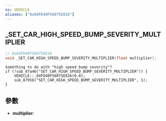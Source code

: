 ```yaml
---
ns: VEHICLE
aliases: ["0x84FD40F56075E816"]
---
```

## _SET_CAR_HIGH_SPEED_BUMP_SEVERITY_MULTIPLIER

```c
// 0x84FD40F56075E816
void _SET_CAR_HIGH_SPEED_BUMP_SEVERITY_MULTIPLIER(float multiplier);
```

```
Something to do with "high speed bump severity"?  
if (!sub_87a46("SET_CAR_HIGH_SPEED_BUMP_SEVERITY_MULTIPLIER")) {  
    VEHICLE::_84FD40F56075E816(0.0);  
    sub_8795b("SET_CAR_HIGH_SPEED_BUMP_SEVERITY_MULTIPLIER", 1);  
}  
```

## 參數
* **multiplier**: 

